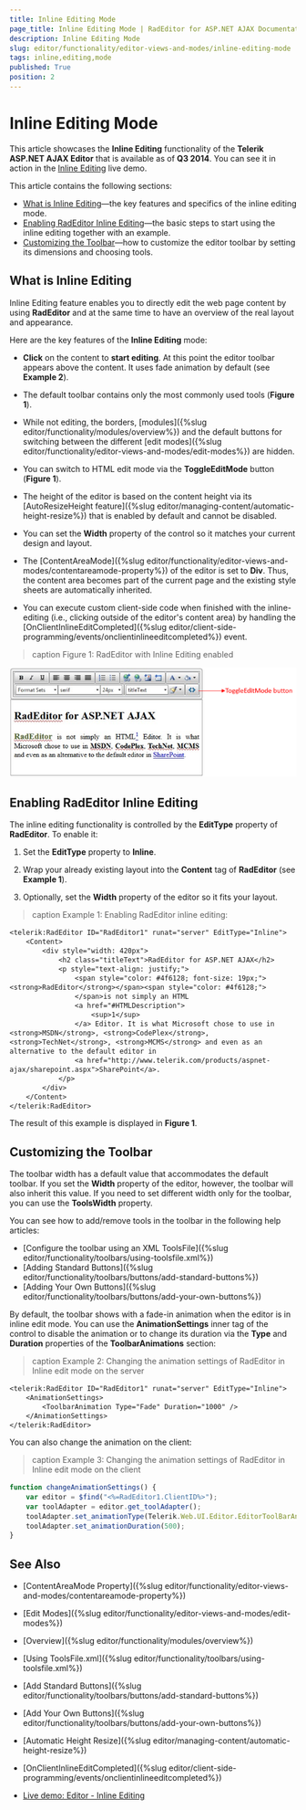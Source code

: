 ```yaml
---
title: Inline Editing Mode
page_title: Inline Editing Mode | RadEditor for ASP.NET AJAX Documentation
description: Inline Editing Mode
slug: editor/functionality/editor-views-and-modes/inline-editing-mode
tags: inline,editing,mode
published: True
position: 2
---
```


# Inline Editing Mode

This article showcases the **Inline Editing** functionality of the	**Telerik ASP.NET AJAX Editor** that is available as of	**Q3 2014**. You can see it in action in the [Inline Editing](http://demos.telerik.com/aspnet-ajax/editor/examples/inlineediting/defaultcs.aspx)	live demo.

This article contains the following sections:

* [What is Inline Editing](#what-is-inline-editing)—the key features and specifics of the inline editing mode.
* [Enabling RadEditor Inline Editing](#enabling-radeditor-inline-editing)—the basic steps to start using the inline editing together with an example.
* [Customizing the Toolbar](#customizing-the-toolbar)—how to customize the editor toolbar by setting its dimensions and choosing tools.

## What is Inline Editing

Inline Editing feature enables you to directly edit the web page content by using **RadEditor** and at the same time to have an overview of the real layout and appearance.

Here are the key features of the **Inline Editing** mode:

* **Click** on the content to **start editing**. At this point the editor toolbar appears above the content. It uses fade animation by default (see **Example 2**).

* The default toolbar contains only the most commonly used tools (**Figure 1**).

* While not editing, the borders, [modules]({%slug editor/functionality/modules/overview%}) and the default buttons for switching between the different [edit modes]({%slug editor/functionality/editor-views-and-modes/edit-modes%}) are hidden.

* You can switch to HTML edit mode via the **ToggleEditMode** button (**Figure 1**).

* The height of the editor is based on the content height via its [AutoResizeHeight feature]({%slug editor/managing-content/automatic-height-resize%}) that is enabled by default and cannot be disabled.

* You can set the **Width** property of the control so it matches your current design and layout.

* The [ContentAreaMode]({%slug editor/functionality/editor-views-and-modes/contentareamode-property%}) of the editor is set to **Div**. Thus, the content area becomes part of the current page and the existing style sheets are automatically inherited.

* You can execute custom client-side code when finished with the inline-editing (i.e., clicking outside of the editor's content area) by handling the [OnClientInlineEditCompleted]({%slug editor/client-side-programming/events/onclientinlineeditcompleted%}) event.

>caption Figure 1: RadEditor with Inline Editing enabled

![editor-inline-editing-overview](images/editor-inline-editing-overview.png)

## Enabling RadEditor Inline Editing

The inline editing functionality is controlled by the **EditType** property of **RadEditor**. To enable it:

1. Set the **EditType** property to **Inline**.

1. Wrap your already existing layout into the **Content** tag of **RadEditor** (see **Example 1**).

1. Optionally, set the **Width** property of the editor so it fits your layout.

>caption Example 1: Enabling RadEditor inline editing:

````ASP.NET
<telerik:RadEditor ID="RadEditor1" runat="server" EditType="Inline">
	<Content>
		<div style="width: 420px">
			<h2 class="titleText">RadEditor for ASP.NET AJAX</h2>
			<p style="text-align: justify;">
				<span style="color: #4f6128; font-size: 19px;"><strong>RadEditor</strong></span><span style="color: #4f6128;">
				</span>is not simply an HTML
				<a href="#HTMLDescription">
					<sup>1</sup>
				</a> Editor. It is what Microsoft chose to use in <strong>MSDN</strong>, <strong>CodePlex</strong>, <strong>TechNet</strong>, <strong>MCMS</strong> and even as an alternative to the default editor in
				<a href="http://www.telerik.com/products/aspnet-ajax/sharepoint.aspx">SharePoint</a>.
			</p>
		</div>
	</Content>
</telerik:RadEditor>
````


The result of this example is displayed in **Figure 1**.

## Customizing the Toolbar

The toolbar width has a default value that accommodates the default toolbar. If you set the **Width** property of the editor, however, the toolbar will also inherit this value. If you need to set different width only for the toolbar, you can use the **ToolsWidth** property.

You can see how to add/remove tools in the toolbar in the following help articles:

* [Configure the toolbar using an XML ToolsFile]({%slug editor/functionality/toolbars/using-toolsfile.xml%})
* [Adding Standard Buttons]({%slug editor/functionality/toolbars/buttons/add-standard-buttons%})
* [Adding Your Own Buttons]({%slug editor/functionality/toolbars/buttons/add-your-own-buttons%})

By default, the toolbar shows with a fade-in animation when the editor is in inline edit mode. You can use the **AnimationSettings** inner tag of the control to disable the animation or to change its duration via the **Type** and **Duration** properties of the **ToolbarAnimations** section:

>caption Example 2: Changing the animation settings of RadEditor in Inline edit mode on the server

````ASP.NET
<telerik:RadEditor ID="RadEditor1" runat="server" EditType="Inline">
	<AnimationSettings>
		<ToolbarAnimation Type="Fade" Duration="1000" />
	</AnimationSettings>
</telerik:RadEditor>
````


You can also change the animation on the client:

>caption Example 3: Changing the animation settings of RadEditor in Inline edit mode on the client

````JavaScript
function changeAnimationSettings() {
	var editor = $find("<%=RadEditor1.ClientID%>");
	var toolAdapter = editor.get_toolAdapter();
	toolAdapter.set_animationType(Telerik.Web.UI.Editor.EditorToolBarAnimationType.None); //or Telerik.Web.UI.Editor.EditorToolBarAnimationType.Fade which is the default value
	toolAdapter.set_animationDuration(500);
}
````


## See Also

 * [ContentAreaMode Property]({%slug editor/functionality/editor-views-and-modes/contentareamode-property%})

 * [Edit Modes]({%slug editor/functionality/editor-views-and-modes/edit-modes%})

 * [Overview]({%slug editor/functionality/modules/overview%})

 * [Using ToolsFile.xml]({%slug editor/functionality/toolbars/using-toolsfile.xml%})

 * [Add Standard Buttons]({%slug editor/functionality/toolbars/buttons/add-standard-buttons%})

 * [Add Your Own Buttons]({%slug editor/functionality/toolbars/buttons/add-your-own-buttons%})

 * [Automatic Height Resize]({%slug editor/managing-content/automatic-height-resize%})

 * [OnClientInlineEditCompleted]({%slug editor/client-side-programming/events/onclientinlineeditcompleted%})

 * [Live demo: Editor - Inline Editing](http://demos.telerik.com/aspnet-ajax/editor/examples/inlineediting/defaultcs.aspx)
